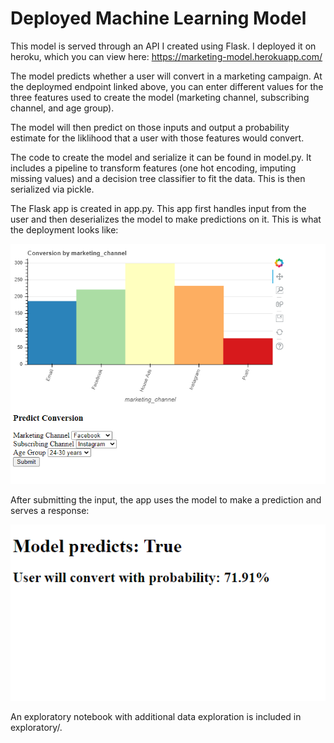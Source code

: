 # Deployed Machine Learning Model
This model is served through an API I created using Flask. I deployed it on heroku, which you can view here: https://marketing-model.herokuapp.com/

The model predicts whether a user will convert in a marketing campaign. At the deploymed endpoint linked above, you can enter different values for the three features used to create the model (marketing channel, subscribing channel, and age group). 

The model will then predict on those inputs and output a probability estimate for the liklihood that a user with those features would convert. 

The code to create the model and serialize it can be found in model.py. It includes a pipeline to transform features (one hot encoding, imputing missing values) and a decision tree classifier to fit the data. This is then serialized via pickle. 

The Flask app is created in app.py. This app first handles input from the user and then deserializes the model to make predictions on it. 
This is what the deployment looks like: 

![deployed](exploratory\deployed.PNG)

After submitting the input, the app uses the model to make a prediction and serves a response:

![response](exploratory\deployed_response.PNG)

An exploratory notebook with additional data exploration is included in exploratory/.
